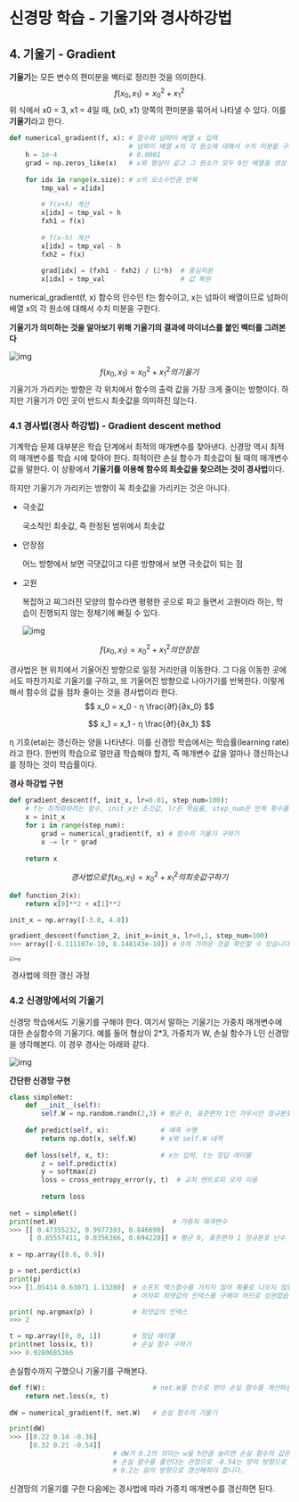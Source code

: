 





# 신경망 학습 - 기울기와 경사하강법

## 4. 기울기 - Gradient

**기울기**는 모든 변수의 편미분을 벡터로 정리한 것을 의미한다.
$$
f(x_0,x_1) = x_0^2 + x_1^2
$$
위 식에서 x0 = 3, x1 = 4일 때, (x0, x1) 양쪽의 편미분을 묶어서 나타낼 수 있다. 이를 **기울기**라고 한다.

```python
def numerical_gradient(f, x): # 함수와 넘파이 배열 x 입력
                              # 넘파이 배열 x의 각 원소에 대해서 수치 미분을 구합니다.
    h = 1e-4                  # 0.0001
    grad = np.zeros_like(x)   # x와 형상이 같고 그 원소가 모두 0인 배열을 생성
    
    for idx in range(x.size): # x의 요소수만큼 반복 
        tmp_val = x[idx]      
        
        # f(x+h) 계산
        x[idx] = tmp_val + h
        fxh1 = f(x)
        
        # f(x-h) 계산
        x[idx] = tmp_val - h
        fxh2 = f(x)
        
        grad[idx] = (fxh1 - fxh2) / (2*h)  # 중심차분
        x[idx] = tmp_val                   # 값 복원
```

numerical_gradient(f, x) 함수의 인수인 f는 함수이고, x는 넘파이 배열이므로 넘파이 배열 x의 각 원소에 대해서 수치 미분을 구한다.

**기울기가 의미하는 것을 알아보기 위해 기울기의 결과에 마이너스를 붙인 벡터를 그려본다**

![img](https://blog.kakaocdn.net/dn/TCkEA/btqIqX12ivj/kgkKLdIBGqt4VNkumMdSck/img.png)
$$
f(x_0,x_1) = x_0^2 + x_1^2의 기울기
$$
기울기가 가리키는 방향은 각 위치에서 함수의 출력 값을 가장 크게 줄이는 방향이다. 하지만 기울기가 0인 곳이 반드시 최솟값을 의미하진 않는다.

### 4.1 경사법(경사 하강법) - Gradient descent method

기계학습 문제 대부분은 학습 단계에서 최적의 매개변수를 찾아낸다. 신경망 역시 최적의 매개변수를 학습 시에 찾아야 한다. 최적이란 손실 함수가 최솟값이 될 때의 매개변수 값을 말한다. 이 상황에서 **기울기를 이용해 함수의 최솟값을 찾으려는 것이 경사법**이다.

하지만 기울기가 가리키는 방향이 꼭 최솟값을 가리키는 것은 아니다.

- 극솟값

  국소적인 최솟값, 즉 한정된 범위에서 최솟값

- 안장점

  어느 방향에서 보면 극댓값이고 다른 방향에서 보면 극솟값이 되는 점

- 고원

  복잡하고 찌그러진 모양의 함수라면 평평한 곳으로 파고 들면서 고원이라 하는, 학습이 진행되지 않는 정체기에 빠질 수 있다.
	
	![img](https://blog.kakaocdn.net/dn/dsuSBB/btqIsLGQCXQ/reewzumrmkkylVH23JoaC1/img.png)

$$
f(x_0,x_1) = x_0^2 + x_1^2의 안장점
$$

경사법은 현 위치에서 기울어진 방향으로 일정 거리만큼 이동한다. 그 다음 이동한 곳에서도 마찬가지로 기울기를 구하고, 또 기울어진 방향으로 나아가기를 반복한다. 이렇게 해서 함수의 값을 점차 줄이는 것을 경사법이라 한다.
$$
x_0 = x_0 - η \frac{∂f}{∂x_0}
$$

$$
x_1 = x_1 - η \frac{∂f}{∂x_1}
$$

η 기호(eta)는 갱신하는 양을 나타낸다. 이를 신경망 학습에서는 학습률(learning rate)라고 한다. 한번의 학습으로 멀만큼 학습해야 할지, 즉 매개변수 값을 얼마나 갱신하는냐를 정하는 것이 학습률이다.

 **경사 하강법 구현**

```python
def gradient_descent(f, init_x, lr=0.01, step_num=100):
    # f는 최적화하려는 함수, init_x는 초깃값, lr은 학습률, step_num은 반복 횟수를 의미합니다.
    x = init_x
    for i in range(step_num):
        grad = numerical_gradient(f, x) # 함수의 기울기 구하기
        x -= lr * grad
    
    return x
```

$$
경사법으로\,f(x_0,x_1) = x_0^2 + x_1^2 의 최솟값 구하기
$$

```python
def function_2(x):
    return x[0]**2 + x[1]**2

init_x = np.array([-3.0, 4.0])

gradient_descent(function_2, init_x=init_x, lr=0,1, step_num=100)
>>> array([-6.111107e-10, 8.148143e-10]) # 0에 가까운 것을 확인할 수 있습니다.
```



<img src="https://blog.kakaocdn.net/dn/Tj3yi/btqIz4E87Fs/6ax14kchQbpRIznQKSjYi1/img.png" alt="img" style="zoom:50%;" />

​																		                   경사법에 의한 갱신 과정



### 4.2 신경망에서의 기울기

신경망 학습에서도 기울기를 구해야 한다. 여기서 말하는 기울기는 가중치 매개변수에 대한 손실함수의 기울기다. 예를 들어 형상이 2*3, 가중치가 W, 손실 함수가 L인 신경망을 생각해본다. 이 경우 경사는 아래와 같다.



![img](https://blog.kakaocdn.net/dn/cbNzCT/btqIzX0DNfH/0X4xgC5sOJcO25XFxFviZK/img.png)

**간단한 신경망 구현**

```python
class simpleNet:
    def __init__(self):
        self.W = np.random.randn(2,3) # 평균 0, 표준편차 1인 가우시안 정규분포 난수를 2X3 배열 생성
        
    def predict(self, x):             # 예측 수행
        return np.dot(x, self.W)      # x와 self.W 내적
        
    def loss(self, x, t):             # x는 입력, t는 정답 레이블
        z = self.predict(x)
        y = softmax(z)
        loss = cross_entropy_error(y, t)  # 교차 엔트로피 오차 이용
        
        return loss
        
net = simpleNet()
print(net.W)                             # 가중치 매개변수
>>> [[ 0.47355232, 0.9977393, 0.846690]
     [ 0.85557411, 0.0356366, 0.694220]] # 평균 0, 표준편차 1 정규분포 난수 생성
     
x = np.array([0.6, 0.9])

p = net.perdict(x)
print(p)
>>> [1.05414 0.63071 1.13280]  # 소프트 맥스함수를 거치지 않아 확률로 나오지 않았습니다.
                               # 어차피 최댓값의 인덱스를 구해야 하므로 상관없습니다.

print( np.argmax(p) )          # 최댓값의 인덱스
>>> 2

t = np.array([0, 0, 1])        # 정답 레이블
print(net loss(x, t))          # 손실 함수 구하기
>>> 0.9280685366
```

손실함수까지 구했으니 기울기를 구해본다.

```python
def f(W):                           # net.W를 인수로 받아 손실 함수를 계산하는 새로운 함수 정의
    return net.loss(x, t)
    
dW = numerical_gradient(f, net.W)   # 손실 함수의 기울기

print(dW)
>>> [[0.22 0.14 -0.36]
     [0.32 0.21 -0.54]]   
                          # dW가 0.2의 의미는 w을 h만큼 늘리면 손실 함수의 값은 0.2h만큼 증가합니다.
                          # 손실 함수를 줄인다는 관점으로 -0.54는 양의 방향으로 갱신하고
                          # 0.2는 음의 방향으로 갱신해줘야 합니다.
```

신경망의 기울기를 구한 다음에는 경사법에 따라 가중치 매개변수를 갱신하면 된다.











